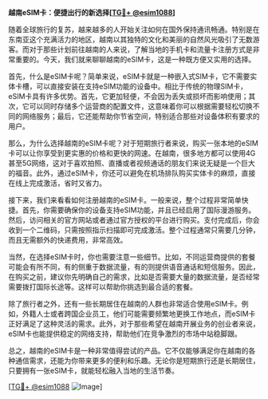 **越南eSIM卡：便捷出行的新选择[[TG💪+ @esim1088](https://t.me/s/esim1088)]**

随着全球旅行的复苏，越来越多的人开始关注如何在国外保持通讯畅通。特别是在东南亚这个充满活力的地区，越南以其独特的文化和美丽的自然风光吸引了无数游客。而对于那些计划前往越南的人来说，了解当地的手机卡和流量卡注册方式是非常重要的。今天，我们就来聊聊越南的eSIM卡，这是一种既方便又实用的选择。

首先，什么是eSIM卡呢？简单来说，eSIM卡就是一种嵌入式SIM卡，它不需要实体卡槽，可以直接安装在支持eSIM功能的设备中。相比于传统的物理SIM卡，eSIM卡具有许多优势。首先，它更加轻便，不会因为丢失或损坏而影响使用；其次，它可以同时存储多个运营商的配置文件，这意味着你可以根据需要轻松切换不同的网络服务；最后，它还能帮助你节省空间，特别适合那些对设备体积有要求的用户。

那么，为什么选择越南的eSIM卡呢？对于短期旅行者来说，购买一张本地的eSIM卡可以让你享受到更实惠的价格和更快的网速。在越南，很多地方都可以使用4G甚至5G网络，这对于喜欢拍照、直播或者视频通话的朋友们来说无疑是一个巨大的福音。此外，通过eSIM卡，你还可以避免在机场排队购买实体卡的麻烦，直接在线上完成激活，省时又省力。

接下来，我们来看看如何注册越南的eSIM卡。一般来说，整个过程非常简单快捷。首先，你需要确保你的设备支持eSIM功能，并且已经启用了国际漫游服务。然后，访问相关的官方网站或者通过官方授权的平台进行购买。支付完成后，你会收到一个二维码，只需按照指示扫描即可完成激活。整个过程通常只需要几分钟，而且无需额外的快递费用，非常高效。

当然，在选择eSIM卡时，你也需要注意一些细节。比如，不同运营商提供的套餐可能会有所不同，有的侧重于数据流量，有的则提供语音通话和短信服务。因此，在购买之前，建议你先明确自己的需求，比如是否需要大量的数据流量，是否经常需要拨打国际长途等。这样可以帮助你挑选到最合适的套餐。

除了旅行者之外，还有一些长期居住在越南的人群也非常适合使用eSIM卡。例如，外籍人士或者跨国企业员工，他们可能需要频繁地更换工作地点，而eSIM卡正好满足了这种灵活的需求。此外，对于那些希望在越南开展业务的创业者来说，eSIM卡也能提供稳定的网络支持，帮助他们在竞争激烈的市场中站稳脚跟。

总之，越南的eSIM卡是一种非常值得尝试的产品。它不仅能够满足你在越南的各种通信需求，还能为你带来更多的便利和乐趣。无论你是短期旅行还是长期居住，只要拥有一张eSIM卡，就能轻松融入当地的生活节奏。

[[TG💪+ @esim1088](https://t.me/s/esim1088) ![Image](https://i.postimg.cc/4NQfJmqS/Snipaste-2025-05-13-00-14-12.png)]
